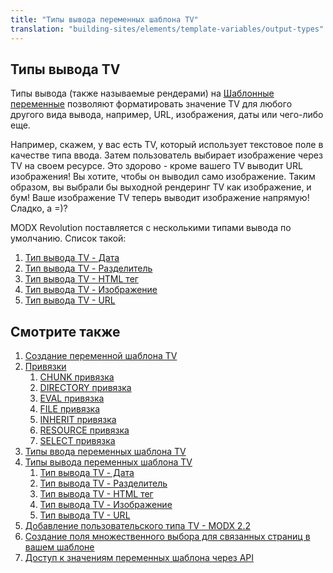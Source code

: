 ```yaml
---
title: "Типы вывода переменных шаблона TV"
translation: "building-sites/elements/template-variables/output-types"
---
```


## Типы вывода TV

Типы вывода (также называемые рендерами) на [Шаблонные переменные](building-sites/elements/template-variables "Template Variables") позволяют форматировать значение TV для любого другого вида вывода, например, URL, изображения, даты или чего-либо еще.

Например, скажем, у вас есть TV, который использует текстовое поле в качестве типа ввода. Затем пользователь выбирает изображение через TV на своем ресурсе. Это здорово - кроме вашего TV выводит URL изображения! Вы хотите, чтобы он выводил само изображение. Таким образом, вы выбрали бы выходной рендеринг TV как изображение, и бум! Ваше изображение TV теперь выводит изображение напрямую! Сладко, а =)?

MODX Revolution поставляется с несколькими типами вывода по умолчанию. Список такой:

1. [Тип вывода TV - Дата](building-sites/elements/template-variables/output-types/date)
2. [Тип вывода TV - Разделитель](building-sites/elements/template-variables/output-types/delimiter)
3. [Тип вывода TV - HTML тег](building-sites/elements/template-variables/output-types/html)
4. [Тип вывода TV - Изображение](building-sites/elements/template-variables/output-types/image)
5. [Тип вывода TV - URL](building-sites/elements/template-variables/output-types/url)

## Смотрите также

1. [Создание переменной шаблона TV](building-sites/elements/template-variables/step-by-step)
2. [Привязки](building-sites/elements/template-variables/bindings)
   1. [CHUNK привязка](building-sites/elements/template-variables/bindings/chunk-binding)
   2. [DIRECTORY привязка](building-sites/elements/template-variables/bindings/directory-binding)
   3. [EVAL привязка](building-sites/elements/template-variables/bindings/eval-binding)
   4. [FILE привязка](building-sites/elements/template-variables/bindings/file-binding)
   5. [INHERIT привязка](building-sites/elements/template-variables/bindings/inherit-binding)
   6. [RESOURCE привязка](building-sites/elements/template-variables/bindings/resource-binding)
   7. [SELECT привязка](building-sites/elements/template-variables/bindings/select-binding)
3. [Типы ввода переменных шаблона TV](building-sites/elements/template-variables/input-types)
4. [Типы вывода переменных шаблона TV](building-sites/elements/template-variables/output-types)
    1. [Тип вывода TV - Дата](building-sites/elements/template-variables/output-types/date)
    2. [Тип вывода TV - Разделитель](building-sites/elements/template-variables/output-types/delimiter)
    3. [Тип вывода TV - HTML тег](building-sites/elements/template-variables/output-types/html)
    4. [Тип вывода TV - Изображение](building-sites/elements/template-variables/output-types/image)
    5. [Тип вывода TV - URL](building-sites/elements/template-variables/output-types/url)
5. [Добавление пользовательского типа TV - MODX 2.2](extending-modx/custom-tvs)
6. [Создание поля множественного выбора для связанных страниц в вашем шаблоне](building-sites/tutorials/multiselect-related-pages)
7. [Доступ к значениям переменных шаблона через API](extending-modx/snippets/accessing-tvs)
